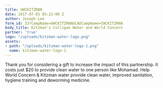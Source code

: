 ```yaml
---
title: UWCKITZMAN
date: 2017-07-01 05:22:00 Z
author: Joseph Lee
form_id: 33?CampName=UWCKITZMAN&CADCampName=CWCKITZMAN
body_title: Kitzman's Culligan Water and World Concern
partner: 'true'
logo: "/uploads/kitzman-water-logo.png"
assets:
- path: "/uploads/kitzman-water-logo-1.png"
  name: kitzman-water-logo-1
---
```


Thank you for considering a gift to increase the impact of this partnership. It costs just $20 to provide clean water to one person like Mohamad. Help World Concern & Kitzman water provide clean water, improved sanitation, hygiene training and deworming medicine.
